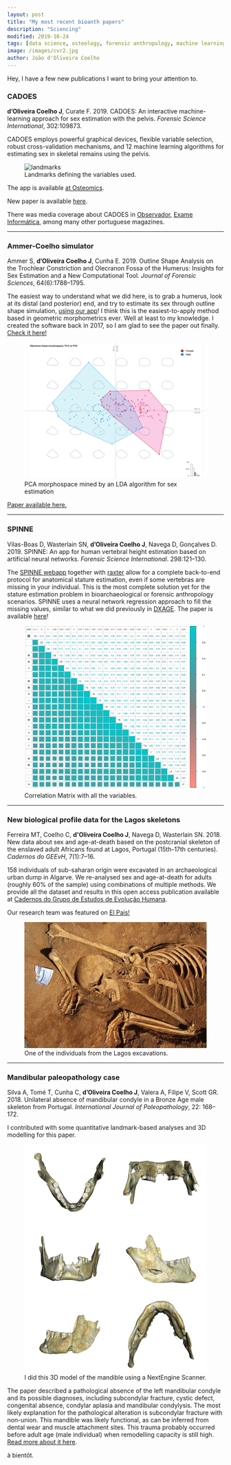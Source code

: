 ```yaml
---
layout: post
title: "My most recent bioanth papers"
description: "Sciencing"
modified: 2019-10-24
tags: [data science, osteology, forensic anthropology, machine learning, paleopathology, quantitative analysis, stature, sex estimation, geometric morphometrics]
image: /images/cvr2.jpg
author: João d'Oliveira Coelho
---
```


Hey, I have a few new publications I want to bring your attention to.

<h3>CADOES</h3>

**d’Oliveira Coelho J**, Curate F. 2019. CADOES: An interactive machine-learning approach for sex estimation with the pelvis. *Forensic Science International*, 302:109873.

CADOES employs powerful graphical devices, flexible variable selection, robust cross-validation mechanisms, and 12 machine learning algorithms for estimating sex in skeletal remains using the pelvis.

<figure>
	<img src="http://osteomics.com/CADOES/LANDMARKS.png" alt="landmarks">
	<figcaption>Landmarks defining the variables used.</figcaption>
</figure>

The app is available <a href = "http://osteomics.com/CADOES/" target="_blank">at Osteomics</a>.

New paper is available <a href = "https://www.sciencedirect.com/science/article/pii/S0379073819302890" target="_blank">here</a>.

There was media coverage about CADOES in <a href = "https://observador.pt/2019/07/29/investigadores-portugueses-criam-software-que-facilita-identificacao-do-sexo-de-esqueletos-humanos/" target="_blank">Observador</a>, <a href = "http://exameinformatica.sapo.pt/noticias/ciencia/2019-07-29-Investigadores-de-Coimbra-criam-aplicacao-que-revela-sexo-de-esqueletos" target="_blank">Exame Informática</a>, among many other portuguese magazines.

---

<h3>Ammer-Coelho simulator</h3>

Ammer S, **d’Oliveira Coelho J**, Cunha E. 2019. Outline Shape Analysis on the Trochlear Constriction and Olecranon Fossa of the Humerus: Insights for Sex Estimation and a New Computational Tool. *Journal of Forensic Sciences*, 64(6):1788–1795.

The easiest way to understand what we did here, is to grab a humerus, look at its distal (and posterior) end, and try to estimate its sex through outline shape simulation, <a href = "http://osteomics.com/Ammer-Coelho/" target="_blank">using our app</a>! I think this is the easiest-to-apply method based in geometric morphometrics ever. Well at least to my knowledge. I created the software back in 2017, so I am glad to see the paper out finally. <a href = "https://onlinelibrary.wiley.com/doi/abs/10.1111/1556-4029.14096" target = "_blank">Check it here!</a>

<figure>
	<img src="/images/Ammer-CoelhoPCA.jpg" alt="PCA separation">
	<figcaption>PCA morphospace mined by an LDA algorithm for sex estimation</figcaption>
</figure>

<a href = "https://onlinelibrary.wiley.com/doi/abs/10.1111/1556-4029.14096" target="_blank">Paper available here.</a>

---

<h3>SPINNE</h3>

Vilas-Boas D, Wasterlain SN, **d’Oliveira Coelho J**, Navega D, Gonçalves D. 2019. SPINNE: An app for human vertebral height estimation based on artificial neural networks. 
*Forensic Science International*. 298:121–130.

The <a href = "http://osteomics.com/SPINNE/" target="_blank">SPINNE webapp</a> together with <a href="http://osteomics.com/raxter/" target="_blank">raxter</a> allow for a complete back-to-end protocol for anatomical stature estimation, even if some vertebras are missing in your individual. This is the most complete solution yet for the stature estimation problem in bioarchaeological or forensic anthropology scenarios. SPINNE uses a neural network regression approach to fill the missing values, similar to what we did previously in <a href = "http://osteomics.com/DXAGE/" target="_blank">DXAGE</a>. The paper is available <a href = "https://www.ncbi.nlm.nih.gov/pubmed/30897448" target="_blank">here</a>!

<figure>
	<img src="/images/SPINNE_CM.png" alt="correlation matrix">
	<figcaption>Correlation Matrix with all the variables.</figcaption>
</figure>

---

<h3>New biological profile data for the Lagos skeletons</h3>

Ferreira MT, Coelho C, **d'Oliveira Coelho J**, Navega D, Wasterlain SN. 2018. New data about sex and age-at-death based on the postcranial skeleton of the enslaved adult Africans found at Lagos, Portugal (15th-17th centuries). *Cadernos do GEEvH*, 7(1):7–16.

158 individuals of sub-saharan origin were excavated in an archaeological urban dump in Algarve. We re-analysed sex and age-at-death for adults (roughly 60% of the sample) using combinations of multiple methods. We provide all the dataset and results in this open access publication available at <a href = "https://geevh.jimdo.com/cadernos-do-geevh/arquivo-archive/vol-7-1/" target = "_blank">Cadernos do Grupo de Estudos de Evolução Humana</a>.

Our research team was featured on <a href = "https://elpais.com/cultura/2019/03/29/actualidad/1553848854_810812.html" target="_blank">El País!</a>

<figure>
	<img src="/images/lagos_escravo.jpg" alt="escravo">
	<figcaption>One of the individuals from the Lagos excavations.</figcaption>
</figure>

---

<h3>Mandibular paleopathology case</h3>

Silva A, Tomé T, Cunha C, **d’Oliveira Coelho J**, Valera A, Filipe V, Scott GR. 2018. Unilateral absence of mandibular condyle in a Bronze Age male skeleton from Portugal. *International Journal of Paleopathology*, 22: 168–172.

I contributed with some quantitative landmark-based analyses and 3D modelling for this paper.

<figure>
	<img src="/images/dice_view.png" alt="dice view">
	<figcaption>I did this 3D model of the mandible using a NextEngine Scanner.</figcaption>
</figure>

The paper described a pathological absence of the left mandibular condyle and its possible diagnoses, including subcondylar fracture, cystic defect, congenital absence, condylar aplasia and mandibular condylysis. The most likely explanation for the pathological alteration is subcondylar fracture with non-union. This mandible was likely functional, as can be inferred from dental wear and muscle attachment sites. This trauma probably occurred before adult age (male individual) when remodelling capacity is still high. <a href = "https://www.sciencedirect.com/science/article/abs/pii/S1879981717301572" target="_blank">Read more about it here</a>.

à bientôt.

